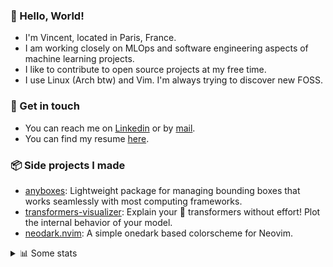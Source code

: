 ### 👋 Hello, World!

- I'm Vincent, located in Paris, France.
- I am working closely on MLOps and software engineering aspects of machine learning projects.
- I like to contribute to open source projects at my free time.
- I use Linux (Arch btw) and Vim. I'm always trying to discover new FOSS.

### 🔗 Get in touch

- You can reach me on [Linkedin](https://www.linkedin.com/in/vincent-duchauffour-3a9641155/) or by [mail](mailto:vincent.duchauffour@proton.me).
- You can find my resume [here](https://raw.githubusercontent.com/VDuchauffour/resume/main/resume.pdf).

### 📦 Side projects I made

- [anyboxes](https://github.com/VDuchauffour/anyboxes): Lightweight package for managing bounding boxes that works seamlessly with most computing frameworks.
- [transformers-visualizer](https://github.com/VDuchauffour/transformers-visualizer): Explain your 🤗 transformers without effort! Plot the internal behavior of your model. 
- [neodark.nvim](https://github.com/VDuchauffour/neodark.nvim): A simple onedark based colorscheme for Neovim.

<details><summary>📊 Some stats</summary>  
  
<p align="center">
  <img alt="VDuchauffour's github stats" src="https://github-readme-stats.vercel.app/api?username=VDuchauffour&include_all_commits=true&show_icons=true&theme=react"/>
  <br />
  <img alt="VDuchauffour's streak stats" src="https://streak-stats.demolab.com?user=VDuchauffour&theme=react"/>
  <br />
  <img alt="VDuchauffour's language stats" src="https://github-readme-stats.vercel.app/api/top-langs/?username=VDuchauffour&count_private=true&include_all_commits=true&show_icons=true&layout=compact&theme=react"/>
  <!--   <br />
  <img alt="VDuchauffour's Wakatime stats" src="https://github-readme-stats.vercel.app/api/wakatime?username=VDuchauffour&theme=react"/> -->
</p>

#### 🧭 Wakatime stats
<!--START_SECTION:waka-->
![Code Time](http://img.shields.io/badge/Code%20Time-1%2C424%20hrs%2051%20mins-blue)

![Lines of code](https://img.shields.io/badge/From%20Hello%20World%20I%27ve%20Written-2.0%20million%20lines%20of%20code-blue)

**🐱 My GitHub Data** 

> 📦 970.7 kB Used in GitHub's Storage 
 > 
> 🏆 1,745 Contributions in the Year 2023
 > 
> 🚫 Not Opted to Hire
 > 
> 📜 9 Public Repositories 
 > 
> 🔑 2 Private Repositories 
 > 
**I'm a Night 🦉** 

```text
🌞 Morning                59 commits          █░░░░░░░░░░░░░░░░░░░░░░░░   04.68 % 
🌆 Daytime                338 commits         ███████░░░░░░░░░░░░░░░░░░   26.78 % 
🌃 Evening                677 commits         █████████████░░░░░░░░░░░░   53.65 % 
🌙 Night                  188 commits         ████░░░░░░░░░░░░░░░░░░░░░   14.90 % 
```
📅 **I'm Most Productive on Saturday** 

```text
Monday                   177 commits         ████░░░░░░░░░░░░░░░░░░░░░   14.03 % 
Tuesday                  96 commits          ██░░░░░░░░░░░░░░░░░░░░░░░   07.61 % 
Wednesday                226 commits         ████░░░░░░░░░░░░░░░░░░░░░   17.91 % 
Thursday                 177 commits         ████░░░░░░░░░░░░░░░░░░░░░   14.03 % 
Friday                   121 commits         ██░░░░░░░░░░░░░░░░░░░░░░░   09.59 % 
Saturday                 318 commits         ██████░░░░░░░░░░░░░░░░░░░   25.20 % 
Sunday                   147 commits         ███░░░░░░░░░░░░░░░░░░░░░░   11.65 % 
```


📊 **This Week I Spent My Time On** 

```text
💬 Programming Languages: 
YAML                     2 hrs 59 mins       ██████████░░░░░░░░░░░░░░░   40.50 % 
Python                   1 hr 21 mins        █████░░░░░░░░░░░░░░░░░░░░   18.41 % 
JSON                     1 hr 18 mins        ████░░░░░░░░░░░░░░░░░░░░░   17.71 % 
Docker                   44 mins             ███░░░░░░░░░░░░░░░░░░░░░░   10.13 % 
Text                     22 mins             █░░░░░░░░░░░░░░░░░░░░░░░░   05.08 % 
```


 Last Updated on 30/12/2023 00:35:32 UTC
<!--END_SECTION:waka-->
</details>
